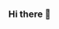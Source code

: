### Hi there 👋

<!--
**davidogundepo/davidogundepo** is a ✨ _special_ ✨ repository because its `README.md` (this file) appears on your GitHub profile.

Here are some ideas to get you started:

- 🔭 I’m currently working on an app for amateur football clbs in UK

- 👯 I’m looking to collaborate on this repo: https://github.com/davidogundepo/Football-Club-UK-Template

- 💬 Ask me about Flutter Programming

-->

